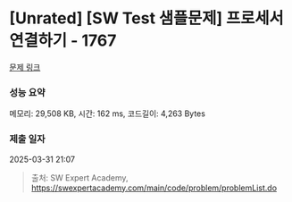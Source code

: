 # [Unrated] [SW Test 샘플문제] 프로세서 연결하기 - 1767 

[문제 링크](https://swexpertacademy.com/main/code/problem/problemDetail.do?contestProbId=AV4suNtaXFEDFAUf) 

### 성능 요약

메모리: 29,508 KB, 시간: 162 ms, 코드길이: 4,263 Bytes

### 제출 일자

2025-03-31 21:07



> 출처: SW Expert Academy, https://swexpertacademy.com/main/code/problem/problemList.do